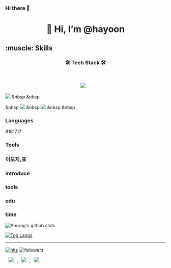 ### Hi there 👋

<!--
**moonhy7/moonhy7** is a ✨ _special_ ✨ repository because its `README.md` (this file) appears on your GitHub profile.

Here are some ideas to get you started:

- 🔭 I’m currently working on ...
- 🌱 I’m currently learning ...
- 👯 I’m looking to collaborate on ...
- 🤔 I’m looking for help with ...
- 💬 Ask me about ...
- 📫 How to reach me: ...
- 😄 Pronouns: ...
- ⚡ Fun fact: ...
-->


<div  align=center><h1>👋 Hi, I’m @hayoon </h1></div> 

<div>
 <h2> :muscle:  Skills  </h2> 
 <h3 align="center"><b>🛠 Tech Stack 🛠</b></h3>
</br>
<p align="center">
<img src="https://img.shields.io/badge/HTML5-E34F26?style=flat-square&logo=HTML5&logoColor=white"/></a> &nbsp
</a> &nbsp

<img src="https://img.shields.io/badge/JavaScript-F7DF1E?style=flat-square&logo=JavaScript&logoColor=white"/></a> &nbsp
&nbsp
<!-- <img src="https://img.shields.io/badge/Android-3DDC84?style=flat-square&logo=Android&logoColor=white"/></a> &nbsp -->
</a> &nbsp 
<img src="https://img.shields.io/badge/MySQL-4479A1?style=flat-square&logo=MySQL&logoColor=white"/></a> &nbsp 
<img src="https://img.shields.io/badge/c++-00599C?style=flat-square&logo=c%2B%2B&logoColor=white"/></a> &nbsp 
&nbsp </p> 
  
  <h3> Languages </h3>  
  #181717
  
  <h3> Tools </h3> 
  
  
  
  
  
   <h3>이모지,표</h3>  
   <h3>introduce</h3>  

   <h3>tools</h3>  
   <h3>edu</h3>  
   <h3>time</h3>  
  
  
  
 ![Anurag's github stats](https://github-readme-stats.vercel.app/api?username=moonhy7&show_icons=true&theme=radical) 
  
 [![Top Langs](https://github-readme-stats.vercel.app/api/top-langs/?username=moonhy7&layout=compact&theme=dracula)](https://github.com/metleeha)
  
 <hr> 
  
 [![hits](https://hits.seeyoufarm.com/api/count/incr/badge.svg?url=https%3A%2F%2Fgithub.com%2Fmoonhy7&count_bg=%237A7A7A&title_bg=%23FFADCC&icon=reverbnation.svg&icon_color=%23FF0000&title=hits&edge_flat=false)](https://hits.seeyoufarm.com)
 ![followers](https://img.shields.io/github/followers/moonhy7?style=social) 
  
  
  
  
  
  
 <a href="https://moonhy7.tistory.com/"> 
   <img 
        src="http://img.shields.io/badge/-Tech%20Blog-655ced?style=flat&logo=github&link=https://moonhy7.tistory.com/" 
        style="height : auto; margin-left : 10px; margin-right : 10px;"/> 
</a> <a href="https://www.instagram.com/hayoon._.96/"> 
     <img 
          src="http://img.shields.io/badge/-Instagram-black?style=flat&logo=Instagram&link=https://www.instagram.com/hayoon._.96/"                       style="height : auto; margin-left : 10px; margin-right : 10px;"/> 
  </a> <a href="mailto:moonhy7@naver.com"> 
      <img 
           src="https://img.shields.io/badge/Gmail-d14836?style=flat-square&logo=Gmail&logoColor=white&link=mailto:2017110453@khu.ac.kr"                style="height : auto; margin-left : 10px; margin-right : 10px;"/> 
  </a>
 
</div>
